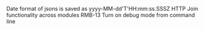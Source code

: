 Date format of jsons is saved as yyyy-MM-dd'T'HH:mm:ss.SSSZ
HTTP Join functionality across modules
RMB-13 Turn on debug mode from command line


